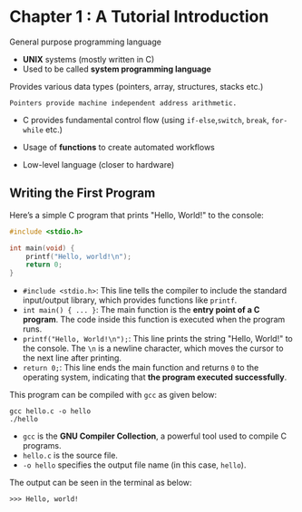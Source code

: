 # Chapter 1 : A Tutorial Introduction
General purpose programming language

- **UNIX** systems (mostly written in C)
- Used to be called **system programming language**

Provides various data types  (pointers, array, structures, stacks etc.)

```
Pointers provide machine independent address arithmetic.
```

- C provides fundamental control flow (using `if-else`,`switch`, `break`, `for-while` etc.)

- Usage of **functions** to create automated workflows

- Low-level language (closer to hardware)

## Writing the First Program

Here’s a simple C program that prints "Hello, World!" to the console:
```c
#include <stdio.h>

int main(void) {
    printf("Hello, world!\n");
    return 0;
}
```
- `#include <stdio.h>`: This line tells the compiler to include the standard input/output library, which provides functions like `printf`.
- `int main() { ... }`: The main function is the **entry point of a C program**. The code inside this function is executed when the program runs.
- `printf("Hello, World!\n");`: This line prints the string "Hello, World!" to the console. The `\n` is a newline character, which moves the cursor to the next line after printing.
- `return 0;`: This line ends the main function and returns `0` to the operating system, indicating that **the program executed successfully**.

This program can be compiled with `gcc` as given below:
```shell
gcc hello.c -o hello
./hello
```
- `gcc` is the **GNU Compiler Collection**, a powerful tool used to compile C programs. 
- `hello.c` is the source file.
- `-o hello` specifies the output file name (in this case, `hello`).

The output can be seen in the terminal as below:
```shell
>>> Hello, world!
```

